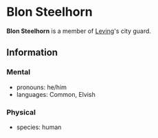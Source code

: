 # Blon Steelhorn

**Blon Steelhorn** is a member of [Leving](../leving/)'s city guard.

## Information

### Mental

- pronouns: he/him
- languages: Common, Elvish

### Physical

- species: human
